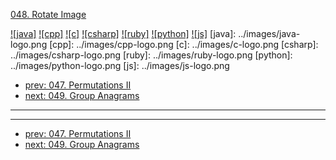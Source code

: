 [048. Rotate Image](https://leetcode.com/problems/rotate-image/)

[![java]](../java/048-rotate-image.md)
[![cpp]](../cpp/048-rotate-image.md)
[![c]](../c/048-rotate-image.md)
[![csharp]](../csharp/048-rotate-image.md)
[![ruby]](../ruby/048-rotate-image.md)
[![python]](../python/048-rotate-image.md)
[![js]](../js/048-rotate-image.md)
[java]: ../images/java-logo.png
[cpp]: ../images/cpp-logo.png
[c]: ../images/c-logo.png
[csharp]: ../images/csharp-logo.png
[ruby]: ../images/ruby-logo.png
[python]: ../images/python-logo.png
[js]: ../images/js-logo.png

- [prev: 047. Permutations II](047-permutations-ii.md)
- [next: 049. Group Anagrams](049-anagrams.md)

---



---

- [prev: 047. Permutations II](047-permutations-ii.md)
- [next: 049. Group Anagrams](049-anagrams.md)
